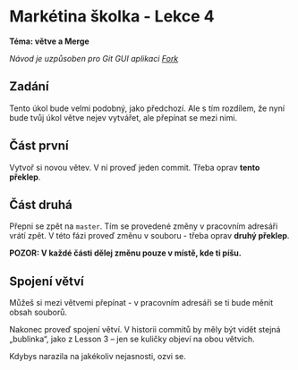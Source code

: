 # Markétina školka - Lekce 4
**Téma: větve a Merge**

_Návod je uzpůsoben pro Git GUI aplikaci [Fork](https://git-fork.com/)_

## Zadání
Tento úkol bude velmi podobný, jako předchozí. Ale s tím rozdílem, že nyní bude
tvůj úkol větve nejev vytvářet, ale přepínat se mezi nimi.

## Část první
Vytvoř si novou větev. V ní proveď jeden commit. Třeba oprav **tento překlep**.


## Část druhá
Přepni se zpět na `master`. Tím se provedené změny v pracovním adresáři vrátí
zpět. V této fázi proveď změnu v souboru - třeba oprav **druhý překlep**.

**POZOR: V každé části dělej změnu pouze v místě, kde ti píšu.**

## Spojení větví
Můžeš si mezi větvemi přepínat - v pracovním adresáři se ti bude měnit obsah
souborů.

Nakonec proveď spojení větví. V historii commitů by měly být vidět stejná 
„bublinka“, jako z Lesson 3 – jen se kuličky objeví na obou větvích. 

Kdybys narazila na jakékoliv nejasnosti, ozvi se.